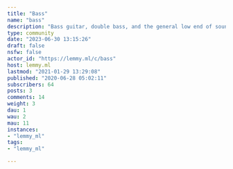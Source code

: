 ```yaml
---
title: "Bass" 
name: "bass"
description: "Bass guitar, double bass, and the general low end of sound"
type: community
date: "2023-06-30 13:15:26"
draft: false
nsfw: false
actor_id: "https://lemmy.ml/c/bass"
host: lemmy.ml
lastmod: "2021-01-29 13:29:08"
published: "2020-06-28 05:02:11"
subscribers: 64
posts: 3
comments: 14
weight: 3
dau: 1
wau: 2
mau: 11
instances:
- "lemmy_ml"
tags: 
- "lemmy_ml"

---
```

